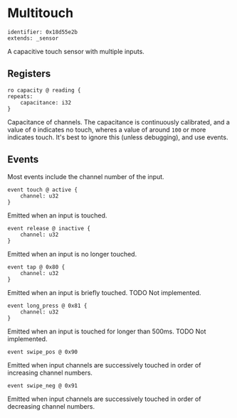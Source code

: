 # Multitouch

    identifier: 0x18d55e2b
    extends: _sensor

A capacitive touch sensor with multiple inputs.

## Registers

    ro capacity @ reading {
    repeats:
        capacitance: i32
    }

Capacitance of channels. The capacitance is continuously calibrated, and a value of `0` indicates
no touch, wheres a value of around `100` or more indicates touch.
It's best to ignore this (unless debugging), and use events.

## Events

Most events include the channel number of the input.

    event touch @ active {
        channel: u32
    }

Emitted when an input is touched.

    event release @ inactive {
        channel: u32
    }

Emitted when an input is no longer touched.

    event tap @ 0x80 {
        channel: u32
    }

Emitted when an input is briefly touched. TODO Not implemented.

    event long_press @ 0x81 {
        channel: u32
    }

Emitted when an input is touched for longer than 500ms. TODO Not implemented.

    event swipe_pos @ 0x90

Emitted when input channels are successively touched in order of increasing channel numbers.

    event swipe_neg @ 0x91

Emitted when input channels are successively touched in order of decreasing channel numbers.
